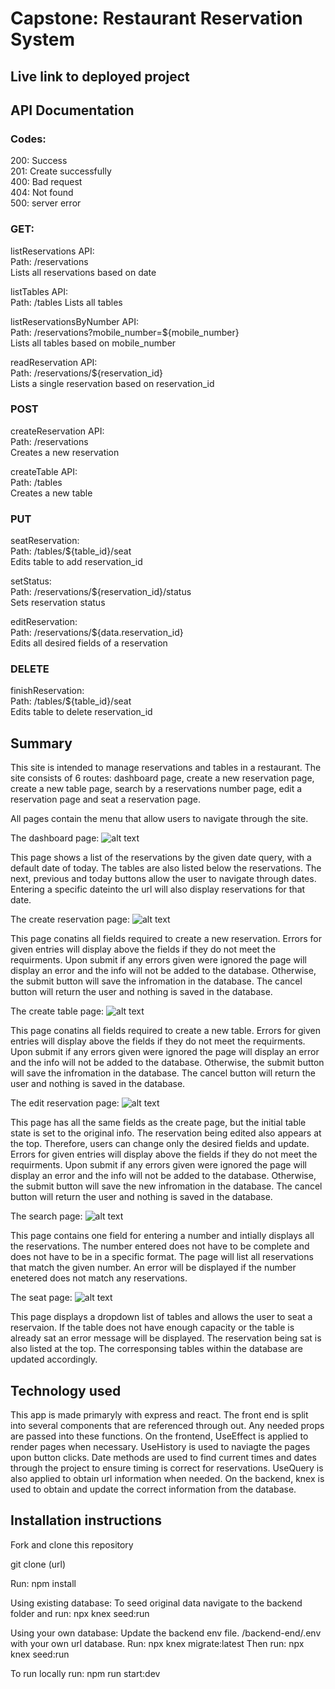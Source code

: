 # Capstone: Restaurant Reservation System

## Live link to deployed project

## API Documentation
### Codes:

200: Success  
201: Create successfully  
400: Bad request  
404: Not found  
500: server error  

### GET:
listReservations API:  
Path: /reservations  
Lists all reservations based on date  

listTables API:  
Path: /tables
Lists all tables

listReservationsByNumber API:  
Path: /reservations?mobile_number=${mobile_number}  
Lists all tables based on mobile_number  

readReservation API:  
Path: /reservations/${reservation_id}  
Lists a single reservation based on reservation_id  

### POST

createReservation API:  
Path: /reservations  
Creates a new reservation  

createTable API:  
Path: /tables  
Creates a new table  

### PUT

seatReservation:  
Path: /tables/${table_id}/seat  
Edits table to add reservation_id  

setStatus:  
Path: /reservations/${reservation_id}/status  
Sets reservation status  

editReservation:  
Path: /reservations/${data.reservation_id}  
Edits all desired fields of a reservation  

### DELETE

finishReservation:  
Path: /tables/${table_id}/seat  
Edits table to delete reservation_id  

## Summary

This site is intended to manage reservations and tables in a restaurant.
The site consists of 6 routes: dashboard page, create a new reservation page, create a new table page, search by a reservations number page, edit a reservation page and seat a reservation page.

All pages contain the menu that allow users to navigate through the site.

The dashboard page:
![alt text](/README_screenshots/dashboard.jpeg?raw=true "Optional Title")

This page shows a list of the reservations by the given date query, with a default date of today. The tables are also listed below the reservations. The next, previous and today buttons allow the user to navigate through dates. Entering a specific dateinto the url will also display reservations for that date.

The create reservation page:
![alt text](/README_screenshots/create_reservation.jpeg?raw=true "Optional Title")

This page conatins all fields required to create a new reservation. Errors for given entries will display above the fields if they do not meet the requirments. Upon submit if any errors given were ignored the page will display an error and the info will not be added to the database. Otherwise, the submit button will save the infromation in the database. The cancel button will return the user and nothing is saved in the database.

The create table page:
![alt text](/README_screenshots/create_table.jpeg?raw=true "Optional Title")

This page conatins all fields required to create a new table. Errors for given entries will display above the fields if they do not meet the requirments. Upon submit if any errors given were ignored the page will display an error and the info will not be added to the database. Otherwise, the submit button will save the infromation in the database. The cancel button will return the user and nothing is saved in the database.

The edit reservation page:
![alt text](/README_screenshots/edit.jpeg?raw=true "Optional Title")

This page has all the same fields as the create page, but the initial table state is set to the original info. The reservation being edited also appears at the top. Therefore, users can change only the desired fields and update. Errors for given entries will display above the fields if they do not meet the requirments. Upon submit if any errors given were ignored the page will display an error and the info will not be added to the database. Otherwise, the submit button will save the new infromation in the database. The cancel button will return the user and nothing is saved in the database.

The search page:
![alt text](/README_screenshots/search.jpeg?raw=true "Optional Title")

This page contains one field for entering a number and intially displays all the reservations. The number entered does not have to be complete and does not have to be in a specific format. The page will list all reservations that match the given number. An error will be displayed if the number enetered does not match any reservations.

The seat page:
![alt text](/README_screenshots/seat.jpeg?raw=true "Optional Title")

This page displays a dropdown list of tables and allows the user to seat a reservaion. If the table does not have enough capacity or the table is already sat an error message will be displayed. The reservation being sat is also listed at the top. The corresponsing tables within the database are updated accordingly.

## Technology used

This app is made primaryly with express and react. The front end is split into several components that are referenced through out. Any needed props are passed into these functions. On the frontend, UseEffect is applied to render pages when necessary. UseHistory is used to naviagte the pages upon button clicks. Date methods are used to find current times and dates through the project to ensure timing is correct for reservations. UseQuery is also applied to obtain url information when needed. On the backend, knex is used to obtain and update the correct information from the database. 

## Installation instructions

Fork and clone this repository

git clone (url)

Run: npm install

Using existing database:
To seed original data navigate to the backend folder and run: npx knex seed:run

Using your own database:
Update the backend env file. /backend-end/.env with your own url database.
Run: npx knex migrate:latest
Then run: npx knex seed:run

To run locally run: npm run start:dev
